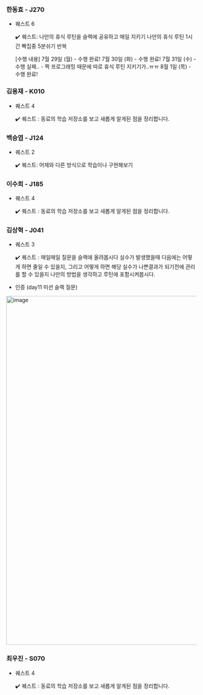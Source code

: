 
### 한동효 - J270

- 퀘스트 6

    ✔️ 퀘스트: 나만의 휴식 루틴을 슬랙에 공유하고 매일 지키기
    나만의 휴식 루틴
    1시간 빡집중
    5분쉬기
    반복

    [수행 내용]
    7월 29일 (월) - 수행 완료!
    7월 30일 (화) - 수행 완료!
    7월 31일 (수) - 수행 실패.. - 짝 프로그래밍 때문에 따로 휴식 루틴 지키기가..ㅠㅠ
    8월 1일  (목) - 수행 완료!
 


### 김용재 - K010

- 퀘스트 4

    ✔️ 퀘스트 : 동료의 학습 저장소를 보고 새롭게 알게된 점을 정리합니다. 

### 백승엽 - J124

- 퀘스트 2   

    ✔️ 퀘스트: 어제와 다른 방식으로 학습이나 구현해보기


### 이수희 - J185

- 퀘스트 4

    ✔️ 퀘스트 : 동료의 학습 저장소를 보고 새롭게 알게된 점을 정리합니다. 

### 김상혁 - J041

- 퀘스트 3

    ✔️ 퀘스트 : 매일매일 질문을 슬랙에 올려봅시다 실수가 발생했을때 다음에는 어떻게 하면 줄일 수 있을지, 그리고 어떻게 하면 해당 실수가 나쁜결과가 되기전에 관리를 할 수 있을지 나만의 방법을 생각하고 루틴에 포함시켜봅시다.

- 인증 (day11 미션 슬랙 질문)

<img width="922" alt="image" src="https://github.com/user-attachments/assets/d7723210-4e04-4af0-b626-956acbb9451a">


### 최우진 - S070

- 퀘스트 4

    ✔️ 퀘스트 : 동료의 학습 저장소를 보고 새롭게 알게된 점을 정리합니다. 
